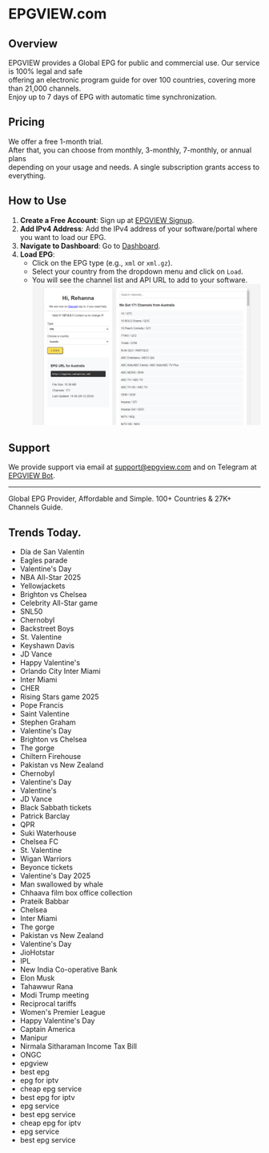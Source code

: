 # EPGVIEW.com



## Overview
EPGVIEW provides a Global EPG for public and commercial use. Our service is 100% legal and safe\
offering an electronic program guide for over 100 countries, covering more than 21,000 channels.\
Enjoy up to 7 days of EPG with automatic time synchronization.

## Pricing
We offer a free 1-month trial. \
After that, you can choose from monthly, 3-monthly, 7-monthly, or annual plans \
depending on your usage and needs. A single subscription grants access to everything.

## How to Use
1. **Create a Free Account**: Sign up at [EPGVIEW Signup](https://epgview.com/signup.php).
2. **Add IPv4 Address**: Add the IPv4 address of your software/portal where you want to load our EPG.
3. **Navigate to Dashboard**: Go to [Dashboard](https://epgview.com/dashboard.php).
4. **Load EPG**:
   - Click on the EPG type (e.g., `xml` or `xml.gz`).
   - Select your country from the dropdown menu and click on `Load`.
   - You will see the channel list and API URL to add to your software.
![EPGVIEW](img/dashboard.png)
## Support
We provide support via email at [support@epgview.com](mailto:support@epgview.com) and on Telegram at [EPGVIEW Bot](https://t.me/epgview_bot).

---

Global EPG Provider, Affordable and Simple. 100+ Countries & 27K+ Channels Guide.

## Trends Today.

- Día de San Valentín
- Eagles parade
- Valentine's Day
- NBA All-Star 2025
- Yellowjackets
- Brighton vs Chelsea
- Celebrity All-Star game
- SNL50
- Chernobyl
- Backstreet Boys
- St. Valentine
- Keyshawn Davis
- JD Vance
- Happy Valentine's
- Orlando City  Inter Miami
- Inter Miami
- CHER
- Rising Stars game 2025
- Pope Francis
- Saint Valentine
- Stephen Graham
- Valentine's Day
- Brighton vs Chelsea
- The gorge
- Chiltern Firehouse
- Pakistan vs New Zealand
- Chernobyl
- Valentine's Day
- Valentine's
- JD Vance
- Black Sabbath tickets
- Patrick Barclay
- QPR
- Suki Waterhouse
- Chelsea FC
- St. Valentine
- Wigan Warriors
- Beyonce tickets
- Valentine's Day 2025
- Man swallowed by whale
- Chhaava film box office collection
- Prateik Babbar
- Chelsea
- Inter Miami
- The gorge
- Pakistan vs New Zealand
- Valentine's Day
- JioHotstar
- IPL
- New India Co-operative Bank
- Elon Musk
- Tahawwur Rana
- Modi Trump meeting
- Reciprocal tariffs
- Women's Premier League
- Happy Valentine's Day
- Captain America
- Manipur
- Nirmala Sitharaman Income Tax Bill
- ONGC
- epgview
- best epg
- epg for iptv
- cheap epg service
- best epg for iptv
- epg service
- best epg service
- cheap epg for iptv
- epg service
- best epg service
